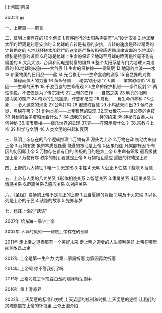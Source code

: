 [上帝篇]目录

2005年前

一、上帝篇——前言

二、证明上帝存在的40个例证
1.有序运行的太阳系需要有“人”设计安排 
2.地球至太阳的距离是刻意安排的 
3.地球的自转是有意的安排，自转的速度是经过精确的计算确定的 
4.地球环绕太阳运行的速度是严格按照物质运动规律设置的 
5.地球的倾斜是特意的设置 
6.月球是地球上生命的保证 
7.地球至月球的距离是丝毫不能有偏差的 
8.大风大浪、台风和闪电是特意的编排 
9.整个太阳系是专门为地球人类设置的 
10.地球的皮肤——大气层 
11.生命的保护神——臭氧层 
12.地球的血液——水 
13.价廉物美的日用品——盐 
14.光合作用——生命食粮的源泉 
15.自然界的对称——神秘而伟大的力量 
16.黄金分割——绝美的比例 
17.大脑——宇宙的缩影 
18.基因——生命的天书 
19.千姿百态的生命奇观 
20.生命的保护机制——条件反射 
21.两性愉悦，不仅仅是为了传宗接代 
22.上帝的杰作——自然之美 
23.明亮的眼睛——通向美的窗户 
24.奇妙的生物遥感、传感和感应 
25.腐化——新生命的养料 
26.生死——令人迷惑的现象 
27.公鸡打鸣 
28.蜜蜂的智慧 
29.小鸡破壳而出 
30.候鸟迁徙，奥秘在哪？ 
31.动物本能——上帝智慧的显现 
32.天女散花——蒲公英的绝技 
33.神秘的金字塔昭示着什么？ 
34.法老的诅咒——神的约束 
35.神秘的百慕大为何神秘 
36.海市蜃楼——极乐世界的显现 
37.梦——在昭示着什么？ 
38.宗教与上帝 
39.科学与文明 
40.人类文明的兴起和衰落 

三、证明上帝存在的八个逻辑推理 
1.万物有源 源头为上帝 
2.万物在动 初动力来自上帝 
3.万物有象 象的本质是能量 能量的核心是上帝 
4.因果相连 凡果都有因 所有因的初因即上帝 
5.万物存在都有目的 终极的目的是为上帝 
6.生命有等级 最高级就是上帝 
7.万物有序 秩序的制订者就是上帝 
8.万物相互感应 感应的终端是上帝 

四、上帝的八大特征 
1.唯一 
2.无定形 
3.中性 
4.无明 
5.公正 
6.仁慈 
7.超能 
8.智慧 

五、上帝与人类的八大关系 
1.形体相貌关系 
2.智慧关系 
3.隶属关系 
4.因果关系 
5.情感关系 
6.距离关系 
7.感应关系 
8.对应关系 

六、《圣经》宣扬的上帝不是真正的上帝 
1.亚当夏娃的背叛 
2.埃及十大灾殃 
3.以色列是上帝的子民 
4.该隐的故事 
5.先知与梦 

七、翻译上帝的“话语”


2007年
给东海一枭讲上帝


2008年
人体的奥妙——证明上帝存在的例证


2011年
走上帝之道者都有一个美好未来
走上帝之道者的人生顺利美好
上帝在哪里 如何敬畏上帝


2012年
上帝是第一生产力
为第二家园祈雨
为家园再次祈雨


2014年
上帝啊 你不管我们了吗


2015年
上帝的意志体现在自然的规律和法则中


2016年
重上清凉界


2022年
上天奖惩的标准和方式 
上天奖惩的机制和时机
上天奖惩的途径
让我们的灵魂依偎在上帝的怀抱里
上帝王国介绍

